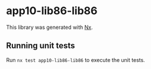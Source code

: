# app10-lib86-lib86

This library was generated with [Nx](https://nx.dev).

## Running unit tests

Run `nx test app10-lib86-lib86` to execute the unit tests.
